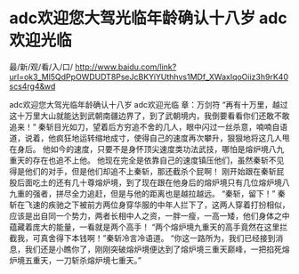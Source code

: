 # adc欢迎您大驾光临年龄确认十八岁 adc欢迎光临

最/新/观/看/入/口/ http://www.baidu.com/link?url=ok3_Ml5QdPpOWDUDT8PseJcBKYiYUthhvs1MDf_XWaxIqoOiiz3h9rK40scs4rg4&wd

adc欢迎您大驾光临年龄确认十八岁 adc欢迎光临
章：万剑符
    “再有十万里，越过这十万里大山就能达到武朝南疆边界了，到了武朝境内，我倒要看看你们还敢不敢追来！”
    秦斩目光如刀，望着后方穷追不舍的几人，眼中闪过一丝杀意，喃喃自语道，说着，他疯狂地运转缩地成寸，使得自己的速度再次攀升，狠狠地将这几人甩在身后。
    他如今的速度，只要不是身怀顶尖速度类功法武技，哪怕是熔炉境八九重天的存在也追不上他。
    他现在完全是依靠自己的速度镇压他们，虽然秦斩不见得是他们的对手，但是他们却追不上秦斩，那还截杀个屁啊！
    刚开始跟在秦斩屁股后面吃土的还有几十尊熔炉境，到了现在跟在他身后的熔炉境只有几位熔炉境八九重的强者，拼尽全力追赶，但是与他的距离也是越拉越远。
    “秦斩，留下！”
    秦斩在飞速的疾驰之下被前方两位身穿华服的中年人拦下了，这两人穿着打扮相似，应该是出自同一个势力，两者长相中人之资，一胖一瘦，一高一矮，他们身体之中蕴藏着庞大的能量，一看就是两个高手！
    “两个熔炉境九重天的高手竟然在这里拦截我，可真舍得下本钱啊！”秦斩冷言冷语道。
    “你这一路所为，我们已经接到消息，我们还是小瞧你了，刚刚突破熔炉境便达到了熔炉境三重天巅峰，一把掐死熔炉境五重天，一刀斩杀熔炉境七重天。”

